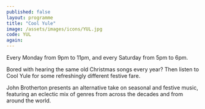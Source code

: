 ```yaml
---
published: false
layout: programme
title: "Cool Yule"
image: /assets/images/icons/YUL.jpg
code: YUL
again: 
---
```

Every Monday from 9pm to 11pm, and every Saturday from 5pm to 6pm. 

Bored with hearing the same old Christmas songs every year? Then listen to Cool Yule for some refreshingly different festive fare. 

John Brotherton presents an alternative take on seasonal and festive music, featuring an eclectic mix of genres from across the decades and from around the world. 